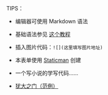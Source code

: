 TIPS：
- 编辑器可使用 Markdown 语法
- 基础语法参见 [这个教程](https://www.gitbook.com/book/yimu/markdown/details)
- 插入图片代码：`![](这里填写图片地址)`
- 本表单使用 [Staticman](https://staticman.net/) 创建

- 一个写小说的学写代码……
- [犹大之门（范例）](https://idelem.github.io/if-hub/)
